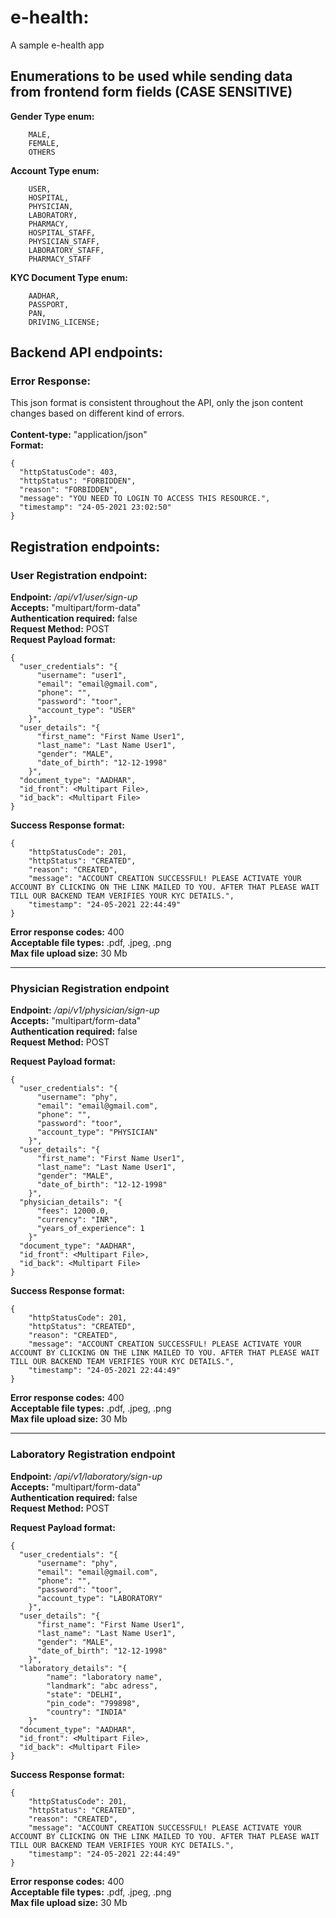 # e-health:
A sample e-health app

## Enumerations to be used while sending data from frontend form fields (CASE SENSITIVE)
**Gender Type enum:** 
```
    MALE,
    FEMALE,
    OTHERS
```
**Account Type enum:** 
```
    USER,
    HOSPITAL,
    PHYSICIAN,
    LABORATORY,
    PHARMACY,
    HOSPITAL_STAFF,
    PHYSICIAN_STAFF,
    LABORATORY_STAFF,
    PHARMACY_STAFF
```
**KYC Document Type enum:**
```
    AADHAR,
    PASSPORT,
    PAN,
    DRIVING_LICENSE;
```
## Backend API endpoints:
### Error Response:
This json format is consistent throughout the API, only the json content changes based on different kind of errors.<br><br>
**Content-type:** "application/json"<br>
**Format:**
```
{
  "httpStatusCode": 403,
  "httpStatus": "FORBIDDEN",
  "reason": "FORBIDDEN",
  "message": "YOU NEED TO LOGIN TO ACCESS THIS RESOURCE.",
  "timestamp": "24-05-2021 23:02:50"
}
```
## Registration endpoints:
### User Registration endpoint:
**Endpoint:** _/api/v1/user/sign-up_<br>
**Accepts:** "multipart/form-data"<br>
**Authentication required:** false<br>
**Request Method:** POST<br>
**Request Payload format:**
```
{
  "user_credentials": "{
      "username": "user1",
      "email": "email@gmail.com",
      "phone": "",
      "password": "toor",
      "account_type": "USER"
    }",
  "user_details": "{
      "first_name": "First Name User1",
      "last_name": "Last Name User1",
      "gender": "MALE",
      "date_of_birth": "12-12-1998"
    }",
  "document_type": "AADHAR",
  "id_front": <Multipart File>,
  "id_back": <Multipart File>
}
```
**Success Response format:**
```
{
    "httpStatusCode": 201,
    "httpStatus": "CREATED",
    "reason": "CREATED",
    "message": "ACCOUNT CREATION SUCCESSFUL! PLEASE ACTIVATE YOUR ACCOUNT BY CLICKING ON THE LINK MAILED TO YOU. AFTER THAT PLEASE WAIT TILL OUR BACKEND TEAM VERIFIES YOUR KYC DETAILS.",
    "timestamp": "24-05-2021 22:44:49"
}
```
**Error response codes:** 400<br>
**Acceptable file types:** .pdf, .jpeg, .png<br>
**Max file upload size:** 30 Mb<br>

***
### Physician Registration endpoint
**Endpoint:** _/api/v1/physician/sign-up_<br>
**Accepts:** "multipart/form-data"<br>
**Authentication required:** false<br>
**Request Method:** POST<br>

**Request Payload format:**
```
{
  "user_credentials": "{
      "username": "phy",
      "email": "email@gmail.com",
      "phone": "",
      "password": "toor",
      "account_type": "PHYSICIAN"
    }",
  "user_details": "{
      "first_name": "First Name User1",
      "last_name": "Last Name User1",
      "gender": "MALE",
      "date_of_birth": "12-12-1998"
    }",
  "physician_details": "{
      "fees": 12000.0,
      "currency": "INR",
      "years_of_experience": 1
    }"
  "document_type": "AADHAR",
  "id_front": <Multipart File>,
  "id_back": <Multipart File>
}
```
**Success Response format:**
```
{
    "httpStatusCode": 201,
    "httpStatus": "CREATED",
    "reason": "CREATED",
    "message": "ACCOUNT CREATION SUCCESSFUL! PLEASE ACTIVATE YOUR ACCOUNT BY CLICKING ON THE LINK MAILED TO YOU. AFTER THAT PLEASE WAIT TILL OUR BACKEND TEAM VERIFIES YOUR KYC DETAILS.",
    "timestamp": "24-05-2021 22:44:49"
}
```
**Error response codes:** 400<br>
**Acceptable file types:** .pdf, .jpeg, .png<br>
**Max file upload size:** 30 Mb<br>

***
### Laboratory Registration endpoint
**Endpoint:** _/api/v1/laboratory/sign-up_<br>
**Accepts:** "multipart/form-data"<br>
**Authentication required:** false<br>
**Request Method:** POST<br>

**Request Payload format:**
```
{
  "user_credentials": "{
      "username": "phy",
      "email": "email@gmail.com",
      "phone": "",
      "password": "toor",
      "account_type": "LABORATORY"
    }",
  "user_details": "{
      "first_name": "First Name User1",
      "last_name": "Last Name User1",
      "gender": "MALE",
      "date_of_birth": "12-12-1998"
    }",
  "laboratory_details": "{
        "name": "laboratory name",
        "landmark": "abc adress",
        "state": "DELHI",
        "pin_code": "799898",
        "country": "INDIA"
    }"
  "document_type": "AADHAR",
  "id_front": <Multipart File>,
  "id_back": <Multipart File>
}
```
**Success Response format:**
```
{
    "httpStatusCode": 201,
    "httpStatus": "CREATED",
    "reason": "CREATED",
    "message": "ACCOUNT CREATION SUCCESSFUL! PLEASE ACTIVATE YOUR ACCOUNT BY CLICKING ON THE LINK MAILED TO YOU. AFTER THAT PLEASE WAIT TILL OUR BACKEND TEAM VERIFIES YOUR KYC DETAILS.",
    "timestamp": "24-05-2021 22:44:49"
}
```
**Error response codes:** 400<br>
**Acceptable file types:** .pdf, .jpeg, .png<br>
**Max file upload size:** 30 Mb<br>
